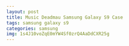 ```yaml
---
layout: post
title: Music Deadmau Samsung Galaxy S9 Case
tags: samsung galaxy s9
categories: samsung
img: 1s4J10voZqE0mYW4Sf0zrQ4AaDdCXR25g
---
```


